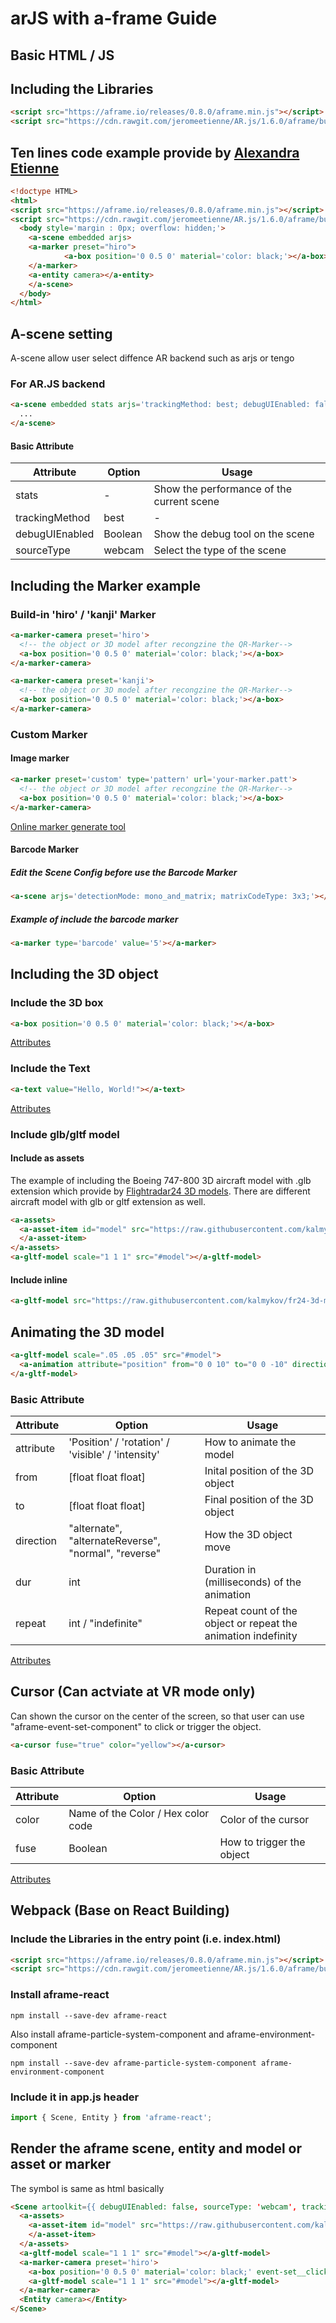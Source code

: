 # arJS with a-frame Guide
## Basic HTML / JS
## Including the Libraries

```html
<script src="https://aframe.io/releases/0.8.0/aframe.min.js"></script>
<script src="https://cdn.rawgit.com/jeromeetienne/AR.js/1.6.0/aframe/build/aframe-ar.js"></script>
```

## Ten lines code example provide by [Alexandra Etienne](https://medium.com/arjs/augmented-reality-in-10-lines-of-html-4e193ea9fdbf)

```html
<!doctype HTML>
<html>
<script src="https://aframe.io/releases/0.8.0/aframe.min.js"></script>
<script src="https://cdn.rawgit.com/jeromeetienne/AR.js/1.6.0/aframe/build/aframe-ar.js"></script>
  <body style='margin : 0px; overflow: hidden;'>
    <a-scene embedded arjs>
  	<a-marker preset="hiro">
            <a-box position='0 0.5 0' material='color: black;'></a-box>
  	</a-marker>
  	<a-entity camera></a-entity>
    </a-scene>
  </body>
</html>
```

## A-scene setting
A-scene allow user select diffence AR backend such as arjs or tengo
### For AR.JS backend
```html
<a-scene embedded stats arjs='trackingMethod: best; debugUIEnabled: false; sourceType: webcam'>
  ...
</a-scene>
```
#### Basic Attribute
Attribute | Option | Usage
--------- | ------ | -------------
stats | - | Show the performance of the current scene
trackingMethod | best | -
debugUIEnabled | Boolean | Show the debug tool on the scene
sourceType | webcam | Select the type of the scene

## Including the Marker example

### Build-in 'hiro' / 'kanji' Marker

```html
<a-marker-camera preset='hiro'>
  <!-- the object or 3D model after recongzine the QR-Marker-->
  <a-box position='0 0.5 0' material='color: black;'></a-box>
</a-marker-camera>
```
```html
<a-marker-camera preset='kanji'>
  <!-- the object or 3D model after recongzine the QR-Marker-->
  <a-box position='0 0.5 0' material='color: black;'></a-box>
</a-marker-camera>
```

### Custom Marker
#### Image marker
```html
<a-marker preset='custom' type='pattern' url='your-marker.patt'>
  <!-- the object or 3D model after recongzine the QR-Marker-->
  <a-box position='0 0.5 0' material='color: black;'></a-box>
</a-marker-camera>
```
[Online marker generate tool](https://jeromeetienne.github.io/AR.js/three.js/examples/marker-training/examples/generator.html)

#### Barcode Marker
##### Edit the Scene Config before use the Barcode Marker
```html
<a-scene arjs='detectionMode: mono_and_matrix; matrixCodeType: 3x3;'></a-scene>
```
##### Example of include the barcode marker
```html
<a-marker type='barcode' value='5'></a-marker>
```

## Including the 3D object
### Include the 3D box
```html
<a-box position='0 0.5 0' material='color: black;'></a-box>
```
[Attributes](https://aframe.io/docs/0.8.0/primitives/a-box.html)
### Include the Text
```html
<a-text value="Hello, World!"></a-text>
```
[Attributes](https://aframe.io/docs/0.8.0/primitives/a-text.html#attributes)
### Include glb/gltf model
#### Include as assets
The example of including the Boeing 747-800 3D aircraft model with .glb extension which provide by [Flightradar24 3D models](https://github.com/kalmykov/fr24-3d-models). There are different aircraft model with glb or gltf extension as well.
```html
<a-assets>
  <a-asset-item id="model" src="https://raw.githubusercontent.com/kalmykov/fr24-3d-models/master/models/b748.glb" crossOrigin="anonymous">
  </a-asset-item>
</a-assets>
<a-gltf-model scale="1 1 1" src="#model"></a-gltf-model>
```
#### Include inline
```html
<a-gltf-model src="https://raw.githubusercontent.com/kalmykov/fr24-3d-models/master/models/b748.glb"></a-gltf-model>
```

## Animating the 3D model
```html
<a-gltf-model scale=".05 .05 .05" src="#model">
  <a-animation attribute="position" from="0 0 10" to="0 0 -10" direction="normal" dur="3000" repeat="indefinite"></a-animation>
</a-gltf-model>
```
### Basic Attribute

Attribute | Option | Usage
--------- | ------ | -------------
attribute | 'Position' / 'rotation' / 'visible' / 'intensity' | How to animate the model
from | [float float float] | Inital position of the 3D object
to | [float float float] | Final position of the 3D object
direction | "alternate", "alternateReverse", "normal", "reverse" | How the 3D object move
dur | int | Duration in (milliseconds) of the animation
repeat | int / "indefinite" | Repeat count of the object or repeat the animation indefinity

[Attributes](https://aframe.io/docs/0.8.0/core/animations.html)

## Cursor (Can actviate at VR mode only)
Can shown the cursor on the center of the screen, so that user can use "aframe-event-set-component" to click or trigger the object.
```html
<a-cursor fuse="true" color="yellow"></a-cursor>
```
### Basic Attribute

Attribute | Option | Usage
--------- | ------ | -------------
color | Name of the Color / Hex color code| Color of the cursor
fuse | Boolean | How to trigger the object

[Attributes](https://aframe.io/docs/0.8.0/primitives/a-cursor.htm)

## Webpack (Base on React Building) 
### Include the Libraries in the entry point (i.e. index.html)
```html
<script src="https://aframe.io/releases/0.8.0/aframe.min.js"></script>
<script src="https://cdn.rawgit.com/jeromeetienne/AR.js/1.6.0/aframe/build/aframe-ar.js"></script>
```
### Install aframe-react
```
npm install --save-dev aframe-react
```
Also install aframe-particle-system-component and aframe-environment-component
```
npm install --save-dev aframe-particle-system-component aframe-environment-component
```
### Include it in app.js header
```javascript
import { Scene, Entity } from 'aframe-react';
```
## Render the aframe scene, entity and model or asset or marker
The symbol is same as html basically
```html
<Scene artoolkit={{ debugUIEnabled: false, sourceType: 'webcam', trackingMethod: 'best' }}>
  <a-assets>
    <a-asset-item id="model" src="https://raw.githubusercontent.com/kalmykov/fr24-3d-models/master/models/b748.glb" crossOrigin="anonymous">
    </a-asset-item>
  </a-assets>
  <a-gltf-model scale="1 1 1" src="#model"></a-gltf-model>
  <a-marker-camera preset='hiro'>
    <a-box position='0 0.5 0' material='color: black;' event-set__click="material.color: red; scale: 2 2 2"></a-box>
    <a-gltf-model scale="1 1 1" src="#model"></a-gltf-model>
  </a-marker-camera>
  <Entity camera></Entity>
</Scene>
```
